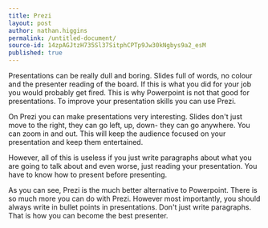 ```yaml
---
title: Prezi
layout: post
author: nathan.higgins
permalink: /untitled-document/
source-id: 14zpAGJtzH735Sl37SitphCPTp9Jw30kNgbys9a2_esM
published: true
---
```

Presentations can be really dull and boring. Slides full of words, no colour and the presenter reading of the board. If this is what you did for your job you would probably get fired. This is why Powerpoint is not that good for presentations. To improve your presentation skills you can use Prezi.

On Prezi you can make presentations very interesting. Slides don't just move to the right, they can go left, up, down- they can go anywhere. You can zoom in and out. This will keep the audience focused on your presentation and keep them entertained.

However, all of this is useless if you just write paragraphs about what you are going to talk about and even worse, just reading your presentation. You have to know how to present before presenting.

As you can see, Prezi is the much better alternative to Powerpoint. There is so much more you can do with Prezi. However most importantly, you should always write in bullet points in  presentations. Don't just write paragraphs. That is how you can become the best presenter.

